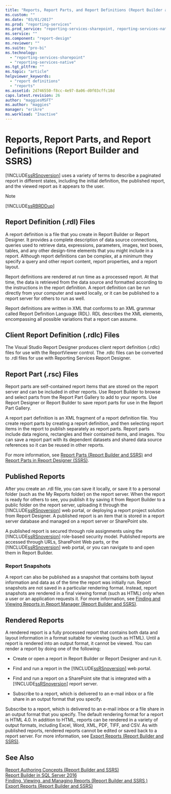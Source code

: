 ```yaml
---
title: "Reports, Report Parts, and Report Definitions (Report Builder and SSRS) | Microsoft Docs"
ms.custom: ""
ms.date: "03/01/2017"
ms.prod: "reporting-services"
ms.prod_service: "reporting-services-sharepoint, reporting-services-native"
ms.service: ""
ms.component: "report-design"
ms.reviewer: ""
ms.suite: "pro-bi"
ms.technology: 
  - "reporting-services-sharepoint"
  - "reporting-services-native"
ms.tgt_pltfrm: ""
ms.topic: "article"
helpviewer_keywords: 
  - "report definitions"
  - "reports"
ms.assetid: 2d746550-f8cc-4e97-8a06-d0f03cffc18d
caps.latest.revision: 26
author: "maggiesMSFT"
ms.author: "maggies"
manager: "erikre"
ms.workload: "Inactive"
---
```

# Reports, Report Parts, and Report Definitions (Report Builder and SSRS)
  [!INCLUDE[ssRSnoversion](../../includes/ssrsnoversion-md.md)] uses a variety of terms to describe a paginated report in different states, including the initial definition, the published report, and the viewed report as it appears to the user.  
  
> [!NOTE]  
>  [!INCLUDE[ssRBRDDup](../../includes/ssrbrddup-md.md)]  
  
## Report Definition (.rdl) Files  
 A report definition is a file that you create in Report Builder or Report Designer. It provides a complete description of data source connections, queries used to retrieve data, expressions, parameters, images, text boxes, tables, and any other design-time elements that you might include in a report. Although report definitions can be complex, at a minimum they specify a query and other report content, report properties, and a report layout.  
  
 Report definitions are rendered at run time as a processed report. At that time, the data is retrieved from the data source and formatted according to the instructions in the report definition. A report definition can be run directly from your computer and saved locally, or it can be published to a report server for others to run as well.  
  
 Report definitions are written in XML that conforms to an XML grammar called Report Definition Language (RDL). RDL describes the XML elements, encompassing all possible variations that a report can assume.  
  
## Client Report Definition (.rdlc) Files  
 The Visual Studio Report Designer produces client report definition (.rdlc) files for use with the ReportViewer control. The .rdlc files can be converted to .rdl files for use with Reporting Services Report Designer.  
  
## Report Part (.rsc) Files  
 Report parts are self-contained report items that are stored on the report server and can be included in other reports. Use Report Builder to browse and select parts from the Report Part Gallery to add to your reports. Use Report Designer or Report Builder to save report parts for use in the Report Part Gallery.  
  
 A report part definition is an XML fragment of a report definition file. You create report parts by creating a report definition, and then selecting report items in the report to publish separately as report parts. Report parts include data regions, rectangles and their contained items, and images. You can save a report part with its dependent datasets and shared data source references so it can be reused in other reports.  
  
 For more information, see [Report Parts &#40;Report Builder and SSRS&#41;](../../reporting-services/report-design/report-parts-report-builder-and-ssrs.md) and [Report Parts in Report Designer &#40;SSRS&#41;](../../reporting-services/report-design/report-parts-in-report-designer-ssrs.md).  
  
## Published Reports  
 After you create an .rdl file, you can save it locally, or save it to a personal folder (such as the My Reports folder) on the report server. When the report is ready for others to see, you publish it by saving it from Report Builder to a public folder on the report server, uploading it through the [!INCLUDE[ssRSnoversion](../../includes/ssrsnoversion-md.md)] web portal, or deploying a report project solution from Report Designer. A published report is an item that is stored in a report server database and managed on a report server or SharePoint site.  
  
 A published report is secured through role assignments using the [!INCLUDE[ssRSnoversion](../../includes/ssrsnoversion-md.md)] role-based security model. Published reports are accessed through URLs, SharePoint Web parts, or the [!INCLUDE[ssRSnoversion](../../includes/ssrsnoversion-md.md)] web portal, or you can navigate to and open them in Report Builder.  
  
### Report Snapshots  
 A report can also be published as a snapshot that contains both layout information and data as of the time the report was initially run. Report snapshots are not saved in a particular rendering format. Instead, report snapshots are rendered in a final viewing format (such as HTML) only when a user or an application requests it. For more information, see [Finding and Viewing Reports in Report Manager &#40;Report Builder and SSRS&#41;](../report-builder/finding-and-viewing-reports-with-a-browser-report-builder-and-ssrs.md).  
  
## Rendered Reports  
 A rendered report is a fully processed report that contains both data and layout information in a format suitable for viewing (such as HTML). Until a report is rendered into an output format, it cannot be viewed. You can render a report by doing one of the following:  
  
-   Create or open a report in Report Builder or Report Designer and run it.  
  
-   Find and run a report in the [!INCLUDE[ssRSnoversion](../../includes/ssrsnoversion-md.md)] web portal.  
  
-   Find and run a report on a SharePoint site that is integrated with a [!INCLUDE[ssRSnoversion](../../includes/ssrsnoversion-md.md)] report server.  
  
-   Subscribe to a report, which is delivered to an e-mail inbox or a file share in an output format that you specify.  
  
 Subscribe to a report, which is delivered to an e-mail inbox or a file share in an output format that you specify. The default rendering format for a report is HTML 4.0. In addition to HTML, reports can be rendered in a variety of output formats, including Excel, Word, XML, PDF, TIFF, and CSV. As with published reports, rendered reports cannot be edited or saved back to a report server. For more information, see [Export Reports &#40;Report Builder and SSRS&#41;](../../reporting-services/report-builder/export-reports-report-builder-and-ssrs.md).  
  
## See Also  
 [Report Authoring Concepts &#40;Report Builder and SSRS&#41;](../../reporting-services/report-design/report-authoring-concepts-report-builder-and-ssrs.md)   
 [Report Builder in SQL Server 2016](../../reporting-services/report-builder/report-builder-in-sql-server-2016.md)   
 [Finding, Viewing, and Managing Reports &#40;Report Builder and SSRS &#41;](../../reporting-services/report-builder/finding-viewing-and-managing-reports-report-builder-and-ssrs.md)   
 [Export Reports &#40;Report Builder and SSRS&#41;](../../reporting-services/report-builder/export-reports-report-builder-and-ssrs.md)  
  
  
